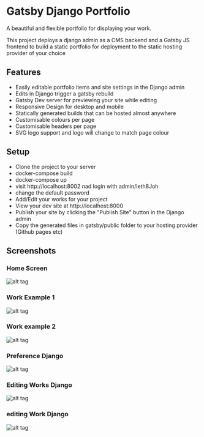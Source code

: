 # Gatsby Django Portfolio
A beautiful and flexible portfolio for displaying your work.

This project deploys a django admin as a CMS backend and a Gatsby JS frontend to build a static portfolio for deployment to the static hosting provider of your choice

## Features

- Easily editable portfolio items and site settings in the Django admin
- Edits in Django trigger a gatsby rebuild
- Gatsby Dev server for previewing your site while editing
- Responsive Design for desktop and mobile
- Statically generated builds that can be hosted almost anywhere
- Customisable colours per page
- Customisable headers per page
- SVG logo support and logo will change to match page colour


## Setup
- Clone the project to your server
- docker-compose build
- docker-compose up
- visit http://localhost:8002 nad login with admin/Ieth8Joh
- change the default password
- Add/Edit your works for your project
- View your dev site at http://localhost:8000
- Publish your site by clicking the "Publish Site" button in the Django admin
- Copy the generated files in gatsby/public folder to your hosting provider (Github pages etc) 


## Screenshots

### Home Screen
![alt tag](https://raw.githubusercontent.com/anteatersa/gatsby-django-portfolio/blob/master/screenshots/home.png)

### Work Example 1
![alt tag](https://raw.githubusercontent.com/anteatersa/gatsby-django-portfolio/blob/master/screenshots/work-1.png)

### Work example 2
![alt tag](https://raw.githubusercontent.com/anteatersa/gatsby-django-portfolio/blob/master/screenshots/work-2.png)

### Preference Django
![alt tag](https://raw.githubusercontent.com/anteatersa/gatsby-django-portfolio/blob/master/screenshots/preferences.png)

### Editing Works Django
![alt tag](https://raw.githubusercontent.com/anteatersa/gatsby-django-portfolio/blob/master/screenshots/works.png)

### editing Work Django
![alt tag](https://raw.githubusercontent.com/anteatersa/gatsby-django-portfolio/blob/master/screenshots/work.png)
